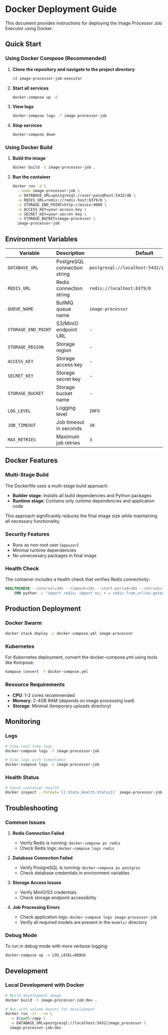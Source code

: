 # Docker Deployment Guide

This document provides instructions for deploying the Image Processor Job Executor using Docker.

## Quick Start

### Using Docker Compose (Recommended)

1. **Clone the repository and navigate to the project directory**
   ```bash
   cd image-processor-job-executor
   ```

2. **Start all services**
   ```bash
   docker-compose up -d
   ```

3. **View logs**
   ```bash
   docker-compose logs -f image-processor-job
   ```

4. **Stop services**
   ```bash
   docker-compose down
   ```

### Using Docker Build

1. **Build the image**
   ```bash
   docker build -t image-processor-job .
   ```

2. **Run the container**
   ```bash
   docker run -d \
     --name image-processor-job \
     -e DATABASE_URL=postgresql://user:pass@host:5432/db \
     -e REDIS_URL=redis://redis-host:6379/0 \
     -e STORAGE_END_POINT=http://minio:9000 \
     -e ACCESS_KEY=your-access-key \
     -e SECRET_KEY=your-secret-key \
     -e STORAGE_BUCKET=image-processor \
     image-processor-job
   ```

## Environment Variables

| Variable | Description | Default |
|----------|-------------|---------|
| `DATABASE_URL` | PostgreSQL connection string | `postgresql://localhost:5432/image_processor` |
| `REDIS_URL` | Redis connection string | `redis://localhost:6379/0` |
| `QUEUE_NAME` | BullMQ queue name | `image-processor` |
| `STORAGE_END_POINT` | S3/MinIO endpoint URL | - |
| `STORAGE_REGION` | Storage region | - |
| `ACCESS_KEY` | Storage access key | - |
| `SECRET_KEY` | Storage secret key | - |
| `STORAGE_BUCKET` | Storage bucket name | - |
| `LOG_LEVEL` | Logging level | `INFO` |
| `JOB_TIMEOUT` | Job timeout in seconds | `30` |
| `MAX_RETRIES` | Maximum job retries | `3` |

## Docker Features

### Multi-Stage Build
The Dockerfile uses a multi-stage build approach:
- **Builder stage**: Installs all build dependencies and Python packages
- **Runtime stage**: Contains only runtime dependencies and application code

This approach significantly reduces the final image size while maintaining all necessary functionality.

### Security Features
- Runs as non-root user (`appuser`)
- Minimal runtime dependencies
- No unnecessary packages in final image

### Health Check
The container includes a health check that verifies Redis connectivity:
```dockerfile
HEALTHCHECK --interval=30s --timeout=10s --start-period=30s --retries=3 \
    CMD python -c "import redis; import os; r = redis.from_url(os.getenv('REDIS_URL', 'redis://localhost:6379/0')); r.ping()" || exit 1
```

## Production Deployment

### Docker Swarm
```bash
docker stack deploy -c docker-compose.yml image-processor
```

### Kubernetes
For Kubernetes deployment, convert the docker-compose.yml using tools like Kompose:
```bash
kompose convert -f docker-compose.yml
```

### Resource Requirements
- **CPU**: 1-2 cores recommended
- **Memory**: 2-4GB RAM (depends on image processing load)
- **Storage**: Minimal (temporary uploads directory)

## Monitoring

### Logs
```bash
# View real-time logs
docker-compose logs -f image-processor-job

# View logs with timestamps
docker-compose logs -t image-processor-job
```

### Health Status
```bash
# Check container health
docker inspect --format='{{.State.Health.Status}}' image-processor-job-executor
```

## Troubleshooting

### Common Issues

1. **Redis Connection Failed**
   - Verify Redis is running: `docker-compose ps redis`
   - Check Redis logs: `docker-compose logs redis`

2. **Database Connection Failed**
   - Verify PostgreSQL is running: `docker-compose ps postgres`
   - Check database credentials in environment variables

3. **Storage Access Issues**
   - Verify MinIO/S3 credentials
   - Check storage endpoint accessibility

4. **Job Processing Errors**
   - Check application logs: `docker-compose logs image-processor-job`
   - Verify all required models are present in the `models/` directory

### Debug Mode
To run in debug mode with more verbose logging:
```bash
docker-compose up -e LOG_LEVEL=DEBUG
```

## Development

### Local Development with Docker
```bash
# Build development image
docker build -t image-processor-job:dev .

# Run with volume mounts for development
docker run -it --rm \
  -v $(pwd):/app \
  -e DATABASE_URL=postgresql://localhost:5432/image_processor \
  image-processor-job:dev
```
